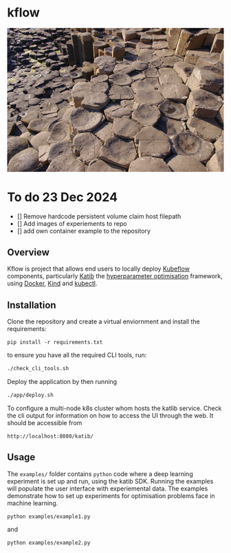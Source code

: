 # kflow

![](img/kflow.jpg 'locally-kubeflow')

# To do 23 Dec 2024
- [] Remove hardcode persistent volume claim host filepath 
- [] Add images of experiements to repo
- [] add own container example to the repository 
## Overview 

Kflow is project that allows end users to locally deploy [Kubeflow](https://www.kubeflow.org/) components, particularly [Katib](https://www.kubeflow.org/docs/components/katib/overview/) the [hyperparameter optimisation](https://en.wikipedia.org/wiki/Hyperparameter_optimization) framework, using [Docker](https://www.docker.com/), [Kind](https://kind.sigs.k8s.io/) and [kubectl](https://kubernetes.io/docs/reference/kubectl/).


## Installation


Clone the repository and create a virtual enviornment and install the requirements: 

```
pip install -r requirements.txt
```

to ensure you have all the required CLI tools, run:
```bash
./check_cli_tools.sh
```

Deploy the application by then running
```bash 
./app/deploy.sh
```

To configure a multi-node k8s cluster whom hosts the katlib service. Check the cli output for information on how to access the UI through the web. It should be accessible from
```
http://localhost:8080/katib/
```


## Usage 

The `examples/` folder contains `python` code where a deep learning experiment is set up and run, using the katib SDK. Running the examples will populate the user interface with experiemental data. The examples demonstrate how to set up experiments for optimisation problems face in machine learning.  
```
python examples/example1.py
```
and 
```
python examples/example2.py
```
